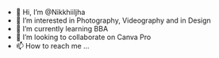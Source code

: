- 👋 Hi, I’m @Nikkhiiljha
- 👀 I’m interested in Photography, Videography and in Design
- 🌱 I’m currently learning BBA 
- 💞️ I’m looking to collaborate on Canva Pro
- 📫 How to reach me ...

<!---
Nikkhiiljha/Nikkhiiljha is a ✨ special ✨ repository because its `README.md` (this file) appears on your GitHub profile.
You can click the Preview link to take a look at your changes.
--->
